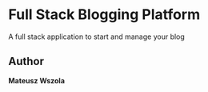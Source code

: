 # Full Stack Blogging Platform

A full stack application to start and manage your blog

## Author

**Mateusz Wszola**

